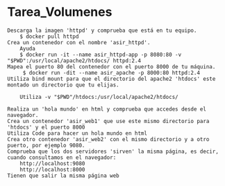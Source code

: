 # Tarea_Volumenes

    Descarga la imagen 'httpd' y comprueba que está en tu equipo.
        $ docker pull httpd
    Crea un contenedor con el nombre 'asir_httpd'.
        Ayuda
        $ docker run -it --name asir_httpd-app -p 8080:80 -v "$PWD":/usr/local/apache2/htdocs/ httpd:2.4
    Mapea el puerto 80 del contenedor con el puerto 8000 de tu máquina.
         $ docker run -dit --name asir_apache -p 8000:80 httpd:2.4
    Utiliza bind mount para que el directorio del apache2 'htdocs' este montado un directorio que tu elijas.

        Utiliza -v "$PWD"/htdocs:/usr/local/apache2/htdocs/

    Realiza un 'hola mundo' en html y comprueba que accedes desde el navegador.
    Crea un contenedor 'asir_web1' que use este mismo directorio para 'htdocs' y el puerto 8000
    Utiliza Code para hacer un hola mundo en html
    Crea otro contenedor 'asir_web2' con el mismo directorio y a otro puerto, por ejemplo 9080.
    Comprueba que los dos servidores 'sirven' la misma página, es decir, cuando consultamos en el navegador:
        http://localhost:9080 
        http://localhost:8000
    Tienen que salir la misma página web
